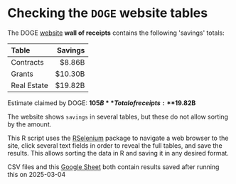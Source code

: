 # Checking the `DOGE` website tables

The DOGE [website](https://doge.gov/savings) **wall of receipts** contains the following 'savings' totals:

| Table              | Savings |
| :----------------- | ------: |
| Contracts       | $8.86B |
| Grants       | $10.30B |
| Real Estate       | $19.82B |

Estimate claimed by DOGE: **$105B**
Total of receipts: **$19.82B**

The website shows `savings` in several tables, but these do not allow sorting by the amount.

This R script uses the [RSelenium](https://cran.r-project.org/web/packages/RSelenium/index.html) package to navigate a web browser to the site, click several text fields in order to reveal the full tables, and save the results. This allows sorting the data in R and saving it in any desired format.

CSV files and this [Google Sheet](https://docs.google.com/spreadsheets/d/13n8s4ZHESFeBTgyeFkol1WWaI_Ax5VvJ1gHuYGWXBow/edit?usp=sharing) both contain results saved after running this on 2025-03-04

